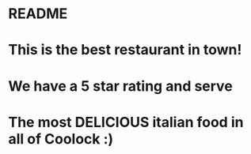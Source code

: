 # README #
# This is the best restaurant in town!
# We have a 5 star rating and serve
# The most DELICIOUS italian food in all of Coolock :)

